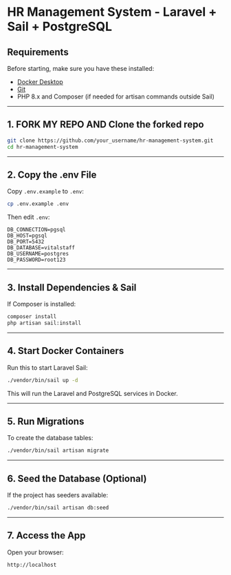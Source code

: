 # HR Management System - Laravel + Sail + PostgreSQL

## Requirements

Before starting, make sure you have these installed:

* [Docker Desktop](https://www.docker.com/products/docker-desktop)
* [Git](https://git-scm.com/)
* PHP 8.x and Composer (if needed for artisan commands outside Sail)

---

## 1. FORK MY REPO AND Clone the forked repo 

```bash
git clone https://github.com/your_username/hr-management-system.git
cd hr-management-system
```

---

## 2. Copy the .env File

Copy `.env.example` to `.env`:

```bash
cp .env.example .env
```

Then edit `.env`:

```env
DB_CONNECTION=pgsql
DB_HOST=pgsql
DB_PORT=5432
DB_DATABASE=vitalstaff
DB_USERNAME=postgres
DB_PASSWORD=root123
```

---

## 3. Install Dependencies & Sail

If Composer is installed:

```bash
composer install
php artisan sail:install
```

---

## 4. Start Docker Containers

Run this to start Laravel Sail:

```bash
./vendor/bin/sail up -d
```

This will run the Laravel and PostgreSQL services in Docker.

---

## 5. Run Migrations

To create the database tables:

```bash
./vendor/bin/sail artisan migrate
```

---

## 6. Seed the Database (Optional)

If the project has seeders available:

```bash
./vendor/bin/sail artisan db:seed
```

---

## 7. Access the App

Open your browser:

```
http://localhost
```

